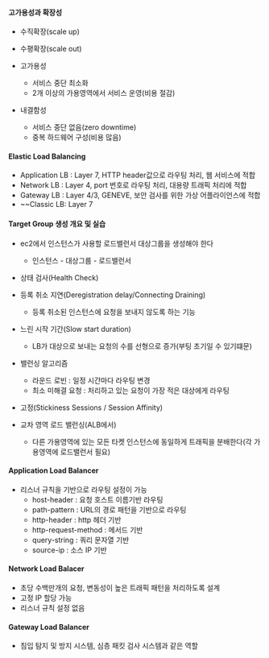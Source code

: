 #### 고가용성과 확장성
- 수직확장(scale up)
- 수평확장(scale out)

- 고가용성 
	- 서비스 중단 최소화
	- 2개 이상의 가용영역에서 서비스 운영(비용 절감)
- 내결함성
	- 서비스 중단 없음(zero downtime)
	- 중복 하드웨어 구성(비용 많음)

####  Elastic Load Balancing
- Application LB :  Layer 7, HTTP header값으로 라우팅 처리, 웹 서비스에 적합
- Network LB :  Layer 4, port 번호로 라우팅 처리, 대용량 트래픽 처리에 적합 
- Gateway LB :  Layer 4/3, GENEVE, 보안 검사를 위한 가상 어플라이언스에 적합
- ~~Classic LB:  Layer 7

#### Target Group 생성 개요 및 실습
- ec2에서 인스턴스가 사용할 로드밸런서 대상그룹을 생성해야 한다
	- 인스턴스 - 대상그룹 - 로드밸런서
- 상태 검사(Health Check)
- 등록 취소 지연(Deregistration delay/Connecting Draining)
	- 등록 취소된 인스턴스에 요청을 보내지 않도록 하는 기능
- 느린 시작 기간(Slow start duration)
	- LB가 대상으로 보내는 요청의 수를 선형으로 증가(부팅 초기일 수 있기떄문)

- 밸런싱 알고리즘
	- 라운드 로빈 : 일정 시간마다 라우팅 변경
	- 최소 미해결 요청 : 처리하고 있는 요청이 가장 적은 대상에게 라우팅

- 고정(Stickiness Sessions / Session Affinity)

- 교차 영역 로드 밸런싱(ALB에서)
	- 다른 가용영역에 있는 모든 타켓 인스턴스에 동일하게 트래픽을 분배한다(각 가용영역에 로드밸런서 필요)

#### Application Load Balancer
- 리스너 규칙을 기반으로 라우팅 설정이 가능
	- host-header : 요청 호스트 이름기반 라우팅
	- path-pattern : URL의 경로 패턴을 기반으로 라우팅
	- http-header : http 헤더 기반
	- http-request-method : 메서드 기반
	- query-string : 쿼리 문자열 기반
	- source-ip : 소스 IP 기반

#### Network Load Balacer
- 초당 수백만개의 요청, 변동성이 높은 트래픽 패턴을 처리하도록 설계
- 고정 IP 할당 가능
- 리스너 규칙 설정 없음

#### Gateway Load Balancer
- 침입 탐지 및 방지 시스템, 심층 패킷 검사 시스템과 같은 역할




